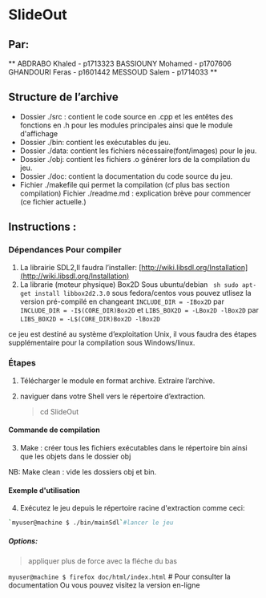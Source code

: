 # SlideOut 


## Par: 

**
ABDRABO Khaled	     - p1713323 
BASSIOUNY Mohamed 	 - p1707606
GHANDOURI Feras      - p1601442
MESSOUD Salem        - p1714033
**

## Structure de l’archive

 - Dossier ./src : contient le code source en .cpp et les entêtes des fonctions en .h pour les modules principales ainsi que le module d'affichage
 - Dossier ./bin: contient les exécutables du jeu.
 - Dossier ./data: contient les fichiers nécessaire(font/images) pour le jeu.
 - Dossier ./obj: contient les fichiers .o générer lors de la compilation du jeu.
 - Dossier ./doc: contient la documentation du code source du jeu.
 - Fichier ./makefile qui permet la compilation (cf plus bas section compilation)
   Fichier ./readme.md : explication brève pour commencer (ce fichier actuelle.)

## Instructions :



### Dépendances Pour compiler

1. La librairie SDL2,Il faudra l’installer: [http://wiki.libsdl.org/Installation](http://wiki.libsdl.org/Installation)
2. La librarie (moteur physique) Box2D 
Sous ubuntu/debian  ``` sh sudo apt-get install libbox2d2.3.0```
sous fedora/centos  vous pouvez utlisez la version pré-compilé en changeant ``INCLUDE_DIR = -IBox2D`` par ``INCLUDE_DIR = -I$(CORE_DIR)Box2D``
et ``LIBS_BOX2D = -LBox2D -lBox2D`` par ``LIBS_BOX2D = -L$(CORE_DIR)Box2D -lBox2D``





ce jeu est destiné au système d’exploitation Unix, il vous faudra des étapes supplémentaire pour la compilation sous Windows/linux.

### Étapes
1. Télécharger le module en format archive. Extraire l’archive.  
2. naviguer dans votre Shell vers le répertoire d’extraction. 

     > cd SlideOut


 

####  Commande de compilation

3. Make : créer tous les fichiers exécutables dans le répertoire bin ainsi que les objets dans le dossier obj

NB: Make clean : vide les dossiers obj et bin.

#### Exemple d'utilisation
4. Exécutez le jeu depuis le répertoire racine d'extraction comme ceci:
 

 ```sh
 `myuser@machine $ ./bin/mainSdl`#lancer le jeu     
```
  
##### Options:

> appliquer plus de force avec la fléche du bas

 `myuser@machine $ firefox doc/html/index.html` # Pour consulter la documentation
 Ou vous pouvez visitez la version en-ligne 

